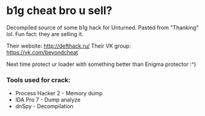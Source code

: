 # b1g cheat bro u sell?
Decompiled source of some b1g hack for Unturned. Pasted from "Thanking" lol.
Fun fact: they are selling it.

Their website: http://defthack.ru/
Their VK group: https://vk.com/beyondcheat

Next time protect ur loader with something better than Enigma protector :^)
### Tools used for crack:
- Process Hacker 2 - Memory dump
- IDA Pro 7 - Dump analyze
- dnSpy - Decompilation
